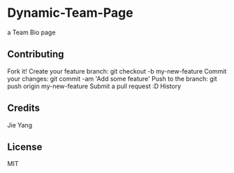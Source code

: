 # Dynamic-Team-Page
a Team Bio page

## Contributing

Fork it! Create your feature branch: git checkout -b my-new-feature Commit your changes: git commit -am 'Add some feature' Push to the branch: git push origin my-new-feature Submit a pull request :D History

## Credits

Jie Yang

## License

MIT
